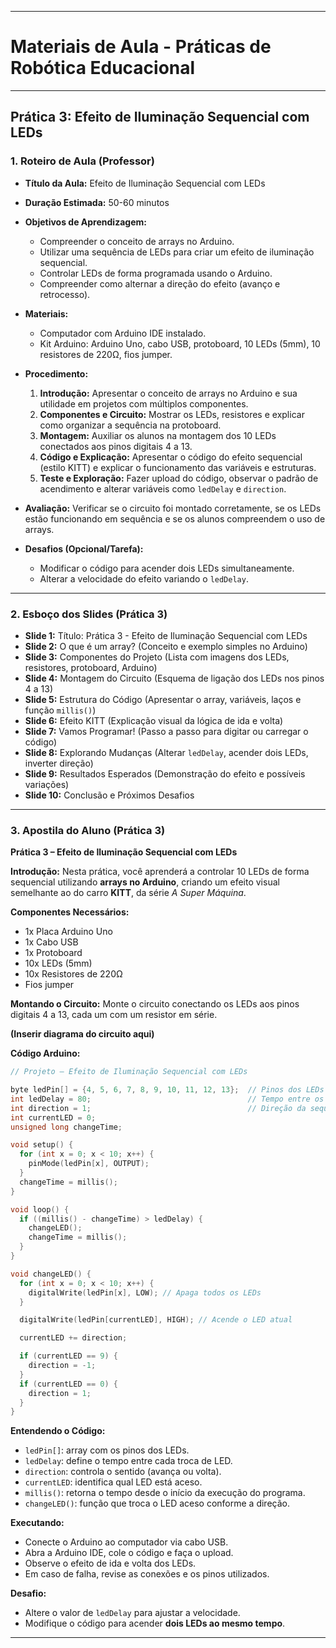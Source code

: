 
---

# Materiais de Aula - Práticas de Robótica Educacional

---

## Prática 3: Efeito de Iluminação Sequencial com LEDs

### 1. Roteiro de Aula (Professor)

* **Título da Aula:** Efeito de Iluminação Sequencial com LEDs
* **Duração Estimada:** 50-60 minutos
* **Objetivos de Aprendizagem:**

  * Compreender o conceito de arrays no Arduino.
  * Utilizar uma sequência de LEDs para criar um efeito de iluminação sequencial.
  * Controlar LEDs de forma programada usando o Arduino.
  * Compreender como alternar a direção do efeito (avanço e retrocesso).
* **Materiais:**

  * Computador com Arduino IDE instalado.
  * Kit Arduino: Arduino Uno, cabo USB, protoboard, 10 LEDs (5mm), 10 resistores de 220Ω, fios jumper.
* **Procedimento:**

  1. **Introdução:** Apresentar o conceito de arrays no Arduino e sua utilidade em projetos com múltiplos componentes.
  2. **Componentes e Circuito:** Mostrar os LEDs, resistores e explicar como organizar a sequência na protoboard.
  3. **Montagem:** Auxiliar os alunos na montagem dos 10 LEDs conectados aos pinos digitais 4 a 13.
  4. **Código e Explicação:** Apresentar o código do efeito sequencial (estilo KITT) e explicar o funcionamento das variáveis e estruturas.
  5. **Teste e Exploração:** Fazer upload do código, observar o padrão de acendimento e alterar variáveis como `ledDelay` e `direction`.
* **Avaliação:** Verificar se o circuito foi montado corretamente, se os LEDs estão funcionando em sequência e se os alunos compreendem o uso de arrays.
* **Desafios (Opcional/Tarefa):**

  * Modificar o código para acender dois LEDs simultaneamente.
  * Alterar a velocidade do efeito variando o `ledDelay`.

---

### 2. Esboço dos Slides (Prática 3)

* **Slide 1:** Título: Prática 3 - Efeito de Iluminação Sequencial com LEDs
* **Slide 2:** O que é um array? (Conceito e exemplo simples no Arduino)
* **Slide 3:** Componentes do Projeto (Lista com imagens dos LEDs, resistores, protoboard, Arduino)
* **Slide 4:** Montagem do Circuito (Esquema de ligação dos LEDs nos pinos 4 a 13)
* **Slide 5:** Estrutura do Código (Apresentar o array, variáveis, laços e função `millis()`)
* **Slide 6:** Efeito KITT (Explicação visual da lógica de ida e volta)
* **Slide 7:** Vamos Programar! (Passo a passo para digitar ou carregar o código)
* **Slide 8:** Explorando Mudanças (Alterar `ledDelay`, acender dois LEDs, inverter direção)
* **Slide 9:** Resultados Esperados (Demonstração do efeito e possíveis variações)
* **Slide 10:** Conclusão e Próximos Desafios

---

### 3. Apostila do Aluno (Prática 3)

**Prática 3 – Efeito de Iluminação Sequencial com LEDs**

**Introdução:**
Nesta prática, você aprenderá a controlar 10 LEDs de forma sequencial utilizando **arrays no Arduino**, criando um efeito visual semelhante ao do carro **KITT**, da série *A Super Máquina*.

**Componentes Necessários:**

* 1x Placa Arduino Uno
* 1x Cabo USB
* 1x Protoboard
* 10x LEDs (5mm)
* 10x Resistores de 220Ω
* Fios jumper

**Montando o Circuito:**
Monte o circuito conectando os LEDs aos pinos digitais 4 a 13, cada um com um resistor em série.

**(Inserir diagrama do circuito aqui)**

**Código Arduino:**

```cpp
// Projeto – Efeito de Iluminação Sequencial com LEDs

byte ledPin[] = {4, 5, 6, 7, 8, 9, 10, 11, 12, 13};  // Pinos dos LEDs
int ledDelay = 80;                                   // Tempo entre os LEDs
int direction = 1;                                   // Direção da sequência
int currentLED = 0;
unsigned long changeTime;

void setup() {
  for (int x = 0; x < 10; x++) {
    pinMode(ledPin[x], OUTPUT);
  }
  changeTime = millis();
}

void loop() {
  if ((millis() - changeTime) > ledDelay) {
    changeLED();
    changeTime = millis();
  }
}

void changeLED() {
  for (int x = 0; x < 10; x++) {
    digitalWrite(ledPin[x], LOW); // Apaga todos os LEDs
  }

  digitalWrite(ledPin[currentLED], HIGH); // Acende o LED atual

  currentLED += direction;

  if (currentLED == 9) {
    direction = -1;
  }
  if (currentLED == 0) {
    direction = 1;
  }
}
```

**Entendendo o Código:**

* `ledPin[]`: array com os pinos dos LEDs.
* `ledDelay`: define o tempo entre cada troca de LED.
* `direction`: controla o sentido (avança ou volta).
* `currentLED`: identifica qual LED está aceso.
* `millis()`: retorna o tempo desde o início da execução do programa.
* `changeLED()`: função que troca o LED aceso conforme a direção.

**Executando:**

* Conecte o Arduino ao computador via cabo USB.
* Abra a Arduino IDE, cole o código e faça o upload.
* Observe o efeito de ida e volta dos LEDs.
* Em caso de falha, revise as conexões e os pinos utilizados.

**Desafio:**

* Altere o valor de `ledDelay` para ajustar a velocidade.
* Modifique o código para acender **dois LEDs ao mesmo tempo**.

---

